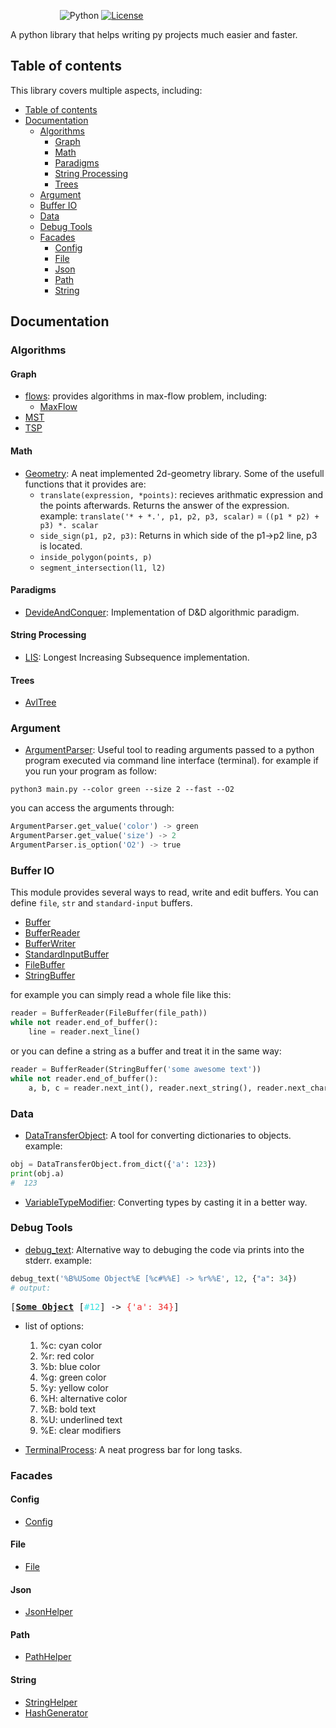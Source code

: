 &nbsp;&nbsp;&nbsp;&nbsp;&nbsp;&nbsp;&nbsp;&nbsp;&nbsp;&nbsp;&nbsp;&nbsp;&nbsp;&nbsp;&nbsp;&nbsp;&nbsp;&nbsp;&nbsp;
![Python](https://img.shields.io/badge/Python-3.6%2B-blue)
[![License](https://img.shields.io/badge/license-MIT-green.svg)](https://opensource.org/licenses/MIT)

A python library that helps writing py projects much easier and faster.


## Table of contents
This library covers multiple aspects, including:

- [Table of contents](#table-of-contents)
- [Documentation](#documentation)
  - [Algorithms](#algorithms)
    - [Graph](#graph)
    - [Math](#math)
    - [Paradigms](#paradigms)
    - [String Processing](#string-processing)
    - [Trees](#trees)
  - [Argument](#argument)
  - [Buffer IO](#buffer-io)
  - [Data](#data)
  - [Debug Tools](#debug-tools)
  - [Facades](#facades)
    - [Config](#config)
    - [File](#file)
    - [Json](#json)
    - [Path](#path)
    - [String](#string)


## Documentation
### Algorithms
#### Graph
- [flows](algorithms/graph/flows): provides algorithms in max-flow problem, including:
    - [MaxFlow](algorithms/graph/flows/maxflow.py)
- [MST](algorithms/graph/mst.py)
- [TSP](algorithms/graph/tsp.py)
#### Math
- [Geometry](algorithms/math/geometry.py): A neat implemented 2d-geometry library. Some of the usefull functions that it provides are:
    - `translate(expression, *points)`: recieves arithmatic expression and the points afterwards. Returns the answer of the expression. example:
    `translate('* + *.', p1, p2, p3, scalar)` = `((p1 * p2) + p3) *. scalar`
    - `side_sign(p1, p2, p3)`: Returns in which side of the p1->p2 line, p3 is located.
    - `inside_polygon(points, p)`
    - `segment_intersection(l1, l2)`
#### Paradigms
- [DevideAndConquer](algorithms/paradigms/divide_and_conquer): Implementation of D&D algorithmic paradigm.
#### String Processing
- [LIS](algorithms/string_processing/lis.py): Longest Increasing Subsequence implementation.
#### Trees
- [AvlTree](algorithms/trees/avl_tree)

### Argument
- [ArgumentParser](argument/argument_parser.py):
Useful tool to reading arguments passed to a python program executed via command line interface (terminal). 
for example if you run your program as follow:

```terminal
python3 main.py --color green --size 2 --fast --O2
```
you can access the arguments through: 
```python
ArgumentParser.get_value('color') -> green
ArgumentParser.get_value('size') -> 2
ArgumentParser.is_option('O2') -> true
```

### Buffer IO
This module provides several ways to read, write and edit buffers. You can define `file`, `str` and `standard-input` buffers.
- [Buffer](buffer_io/buffer.py)
- [BufferReader](buffer_io/buffer_reader.py)
- [BufferWriter](buffer_io/buffer_writer.py)
- [StandardInputBuffer](buffer_io/standard_input_buffer.py)
- [FileBuffer](buffer_io/file_buffer.py)
- [StringBuffer](buffer_io/string_buffer.py)

for example you can simply read a whole file like this:

```python
reader = BufferReader(FileBuffer(file_path))
while not reader.end_of_buffer():
    line = reader.next_line()
```

or you can define a string as a buffer and treat it in the same way:
```python
reader = BufferReader(StringBuffer('some awesome text'))
while not reader.end_of_buffer():
    a, b, c = reader.next_int(), reader.next_string(), reader.next_char()
```
### Data
- [DataTransferObject](data/data_transfer_object.py): A tool for converting dictionaries to objects. example: 
 ```python
 obj = DataTransferObject.from_dict({'a': 123})
 print(obj.a)
#  123
 ```
- [VariableTypeModifier](data/variable_type_modifier.py): Converting types by casting it in a better way.

### Debug Tools

- [debug_text](debug_tools/debug_text.py): Alternative way to debuging the code via prints into the stderr. example:
```python
debug_text('%B%USome Object%E [%c#%%E] -> %r%%E', 12, {"a": 34})
# output:
```
<pre>[<u style="text-decoration-style:single"><b>Some Object</b></u> [<font color="#34E2E2">#12</font>] -&gt; <font color="#EF2929">{&apos;a&apos;: 34}</font>]</pre>
- list of options:
    1. %c: cyan color
    1. %r: red color
    1. %b: blue color
    1. %g: green color
    1. %y: yellow color
    1. %H: alternative color
    1. %B: bold text
    1. %U: underlined text
    1. %E: clear modifiers


- [TerminalProcess](debug_tools/terminal_process.py): A neat progress bar for long tasks.

### Facades
#### Config
- [Config](facades/config/config.py)
#### File
- [File](facades/file/file.py)
#### Json
- [JsonHelper](facades/json/json_helper.py)
#### Path
- [PathHelper](facades/path/path_helper.py)
#### String
- [StringHelper](facades/string/string_helper.py)
- [HashGenerator](facades/string/hash_generator.py)

